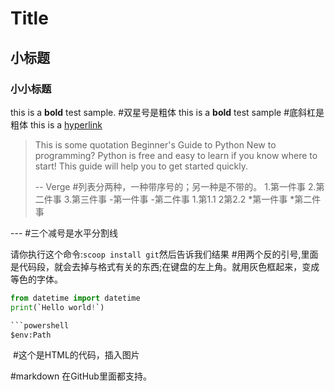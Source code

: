 # Title
## 小标题
### 小小标题
this is a **bold** test sample.  #双星号是粗体
this is a __bold__ test sample   #底斜杠是粗体
this is a [hyperlink](https://wiki.python.org/moin/BeginnersGuide)
>This is some quotation
>Beginner's Guide to Python
New to programming? Python is free and easy to learn if you know where to start! This guide will help you to get started quickly.
>
> -- Verge
#列表分两种，一种带序号的；另一种是不带的。
1.第一件事
2.第二件事
3.第三件事
-第一件事
-第二件事
    1.第1.1
    2第2.2
*第一件事
*第二件事

---  #三个减号是水平分割线

请你执行这个命令:``scoop install git``然后告诉我们结果
 #用两个反的引号,里面是代码段，就会去掉与格式有关的东西;在键盘的左上角。就用灰色框起来，变成等色的字体。
 ```python
 from datetime import datetime
 print(`Hello world!`)

```powershell
 $env:Path
```
<img src=""/>  #这个是HTML的代码，插入图片

#markdown 在GitHub里面都支持。

